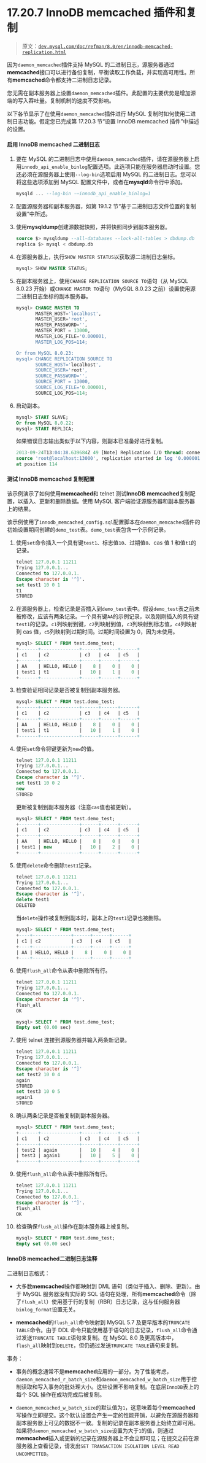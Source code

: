 # 17.20.7 InnoDB memcached 插件和复制

> 原文：[`dev.mysql.com/doc/refman/8.0/en/innodb-memcached-replication.html`](https://dev.mysql.com/doc/refman/8.0/en/innodb-memcached-replication.html)

因为`daemon_memcached`插件支持 MySQL 的二进制日志，源服务器通过**memcached**接口可以进行备份复制，平衡读取工作负载，并实现高可用性。所有**memcached**命令都支持二进制日志记录。

您无需在副本服务器上设置`daemon_memcached`插件。此配置的主要优势是增加源端的写入吞吐量。复制机制的速度不受影响。

以下各节显示了在使用`daemon_memcached`插件进行 MySQL 复制时如何使用二进制日志功能。假定您已完成第 17.20.3 节“设置 InnoDB memcached 插件”中描述的设置。

#### 启用 InnoDB memcached 二进制日志

1.  要在 MySQL 的二进制日志中使用`daemon_memcached`插件，请在源服务器上启用`innodb_api_enable_binlog`配置选项。此选项只能在服务器启动时设置。您还必须在源服务器上使用`--log-bin`选项启用 MySQL 的二进制日志。您可以将这些选项添加到 MySQL 配置文件中，或者在**mysqld**命令行中添加。

    ```sql
    mysqld ... --log-bin -–innodb_api_enable_binlog=1
    ```

1.  配置源服务器和副本服务器，如第 19.1.2 节“基于二进制日志文件位置的复制设置”中所述。

1.  使用**mysqldump**创建源数据快照，并将快照同步到副本服务器。

    ```sql
    source $> mysqldump --all-databases --lock-all-tables > dbdump.db
    replica $> mysql < dbdump.db
    ```

1.  在源服务器上，执行`SHOW MASTER STATUS`以获取源二进制日志坐标。

    ```sql
    mysql> SHOW MASTER STATUS;
    ```

1.  在副本服务器上，使用`CHANGE REPLICATION SOURCE TO`语句（从 MySQL 8.0.23 开始）或`CHANGE MASTER TO`语句（MySQL 8.0.23 之前）设置使用源二进制日志坐标的副本服务器。

    ```sql
    mysql> CHANGE MASTER TO
           MASTER_HOST='localhost',
           MASTER_USER='root',
           MASTER_PASSWORD='',
           MASTER_PORT = 13000,
           MASTER_LOG_FILE='0.000001,
           MASTER_LOG_POS=114;

    Or from MySQL 8.0.23:
    mysql> CHANGE REPLICATION SOURCE TO
           SOURCE_HOST='localhost',
           SOURCE_USER='root',
           SOURCE_PASSWORD='',
           SOURCE_PORT = 13000,
           SOURCE_LOG_FILE='0.000001,
           SOURCE_LOG_POS=114;
    ```

1.  启动副本。

    ```sql
    mysql> START SLAVE;
    Or from MySQL 8.0.22:
    mysql> START REPLICA;
    ```

    如果错误日志输出类似于以下内容，则副本已准备好进行复制。

    ```sql
    2013-09-24T13:04:38.639684Z 49 [Note] Replication I/O thread: connected to
    source 'root@localhost:13000', replication started in log '0.000001'
    at position 114
    ```

#### 测试 InnoDB memcached 复制配置

该示例演示了如何使用**memcached**和 telnet 测试**InnoDB** **memcached**复制配置，以插入、更新和删除数据。使用 MySQL 客户端验证源服务器和副本服务器上的结果。

该示例使用了`innodb_memcached_config.sql`配置脚本在`daemon_memcached`插件的初始设置期间创建的`demo_test`表。`demo_test`表包含一个示例记录。

1.  使用`set`命令插入一个具有键`test1`、标志值`10`、过期值`0`、cas 值 1 和值`t1`的记录。

    ```sql
    telnet 127.0.0.1 11211
    Trying 127.0.0.1...
    Connected to 127.0.0.1.
    Escape character is '^]'.
    set test1 10 0 1
    t1
    STORED
    ```

1.  在源服务器上，检查记录是否插入到`demo_test`表中。假设`demo_test`表之前未被修改，应该有两条记录。一个具有键`AA`的示例记录，以及刚刚插入的具有键`test1`的记录。`c1`列映射到键，`c2`列映射到值，`c3`列映射到标志值，`c4`列映射到 cas 值，`c5`列映射到过期时间。过期时间设置为 0，因为未使用。

    ```sql
    mysql> SELECT * FROM test.demo_test;
    +-------+--------------+------+------+------+
    | c1    | c2           | c3   | c4   | c5   |
    +-------+--------------+------+------+------+
    | AA    | HELLO, HELLO |    8 |    0 |    0 |
    | test1 | t1           |   10 |    1 |    0 |
    +-------+--------------+------+------+------+
    ```

1.  检查验证相同记录是否被复制到副本服务器。

    ```sql
    mysql> SELECT * FROM test.demo_test;
    +-------+--------------+------+------+------+
    | c1    | c2           | c3   | c4   | c5   |
    +-------+--------------+------+------+------+
    | AA    | HELLO, HELLO |    8 |    0 |    0 |
    | test1 | t1           |   10 |    1 |    0 |
    +-------+--------------+------+------+------+
    ```

1.  使用`set`命令将键更新为`new`的值。

    ```sql
    telnet 127.0.0.1 11211
    Trying 127.0.0.1...
    Connected to 127.0.0.1.
    Escape character is '^]'.
    set test1 10 0 2
    new
    STORED
    ```

    更新被复制到副本服务器（注意`cas`值也被更新）。

    ```sql
    mysql> SELECT * FROM test.demo_test;
    +-------+--------------+------+------+------+
    | c1    | c2           | c3   | c4   | c5   |
    +-------+--------------+------+------+------+
    | AA    | HELLO, HELLO |    8 |    0 |    0 |
    | test1 | new          |   10 |    2 |    0 |
    +-------+--------------+------+------+------+
    ```

1.  使用`delete`命令删除`test1`记录。

    ```sql
    telnet 127.0.0.1 11211
    Trying 127.0.0.1...
    Connected to 127.0.0.1.
    Escape character is '^]'.
    delete test1
    DELETED
    ```

    当`delete`操作被复制到副本时，副本上的`test1`记录也被删除。

    ```sql
    mysql> SELECT * FROM test.demo_test;
    +----+--------------+------+------+------+
    | c1 | c2           | c3   | c4   | c5   |
    +----+--------------+------+------+------+
    | AA | HELLO, HELLO |    8 |    0 |    0 |
    +----+--------------+------+------+------+
    ```

1.  使用`flush_all`命令从表中删除所有行。

    ```sql
    telnet 127.0.0.1 11211
    Trying 127.0.0.1...
    Connected to 127.0.0.1.
    Escape character is '^]'.
    flush_all
    OK
    ```

    ```sql
    mysql> SELECT * FROM test.demo_test;
    Empty set (0.00 sec)
    ```

1.  使用 telnet 连接到源服务器并输入两条新记录。

    ```sql
    telnet 127.0.0.1 11211
    Trying 127.0.0.1...
    Connected to 127.0.0.1.
    Escape character is '^]'
    set test2 10 0 4
    again
    STORED
    set test3 10 0 5
    again1
    STORED
    ```

1.  确认两条记录是否被复制到副本服务器。

    ```sql
    mysql> SELECT * FROM test.demo_test;
    +-------+--------------+------+------+------+
    | c1    | c2           | c3   | c4   | c5   |
    +-------+--------------+------+------+------+
    | test2 | again        |   10 |    4 |    0 |
    | test3 | again1       |   10 |    5 |    0 |
    +-------+--------------+------+------+------+
    ```

1.  使用`flush_all`命令从表中删除所有行。

    ```sql
    telnet 127.0.0.1 11211
    Trying 127.0.0.1...
    Connected to 127.0.0.1.
    Escape character is '^]'.
    flush_all
    OK
    ```

1.  检查确保`flush_all`操作在副本服务器上被复制。

    ```sql
    mysql> SELECT * FROM test.demo_test;
    Empty set (0.00 sec)
    ```

#### **InnoDB** **memcached**二进制日志注释

二进制日志格式：

+   大多数**memcached**操作都映射到 DML 语句（类似于插入、删除、更新）。由于 MySQL 服务器没有实际的 SQL 语句在处理，所有**memcached**命令（除了`flush_all`）使用基于行的复制（RBR）日志记录，这与任何服务器`binlog_format`设置无关。

+   **memcached**的`flush_all`命令映射到 MySQL 5.7 及更早版本的`TRUNCATE TABLE`命令。由于 DDL 命令只能使用基于语句的日志记录，`flush_all`命令通过发送`TRUNCATE TABLE`语句来复制。在 MySQL 8.0 及更高版本中，`flush_all`映射到`DELETE`，但仍通过发送`TRUNCATE TABLE`语句来复制。

事务：

+   事务的概念通常不是**memcached**应用的一部分。为了性能考虑，`daemon_memcached_r_batch_size`和`daemon_memcached_w_batch_size`用于控制读取和写入事务的批处理大小。这些设置不影响复制。在底层`InnoDB`表上的每个 SQL 操作在成功完成后被复制。

+   `daemon_memcached_w_batch_size`的默认值为`1`，这意味着每个**memcached**写操作立即提交。这个默认设置会产生一定的性能开销，以避免在源服务器和副本服务器上可见的数据不一致。复制的记录在副本服务器上始终立即可用。如果将`daemon_memcached_w_batch_size`设置为大于`1`的值，则通过**memcached**插入或更新的记录在源服务器上不会立即可见；在提交之前在源服务器上查看记录，请发出`SET TRANSACTION ISOLATION LEVEL READ UNCOMMITTED`。
